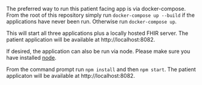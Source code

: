 The preferred way to run this patient facing app is via docker-compose. From the root of this repository simply run `docker-compose up --build` if the applications have never been run. Otherwise run `docker-compose up`.

This will start all three applications plus a locally hosted FHIR server. The patient application will be available at http://localhost:8082.

If desired, the application can also be run via node. Please make sure you have installed [node](http://www.nodejs.org).

From the command prompt run `npm install` and then `npm start`. The patient applicaton will be available at http://localhost:8082.